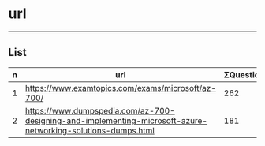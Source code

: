 # url

---

## List
|n|url|ΣQuestions|O/P|
|-|---|-|---|
|1|https://www.examtopics.com/exams/microsoft/az-700/|262|<img src="https://i.imgur.com/tlyepra.png">|
|2|https://www.dumpspedia.com/az-700-designing-and-implementing-microsoft-azure-networking-solutions-dumps.html|181|<img src="https://i.imgur.com/W3UEBqT.png">|
